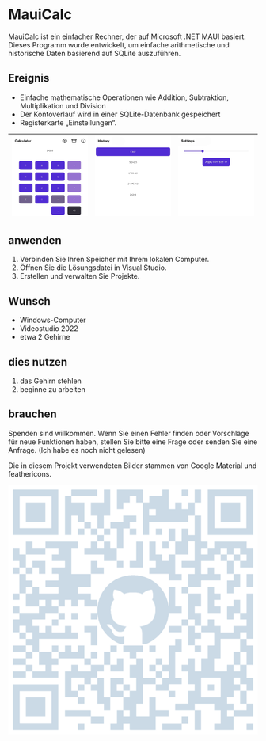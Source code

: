 # MauiCalc

MauiCalc ist ein einfacher Rechner, der auf Microsoft .NET MAUI basiert. Dieses Programm wurde entwickelt, um einfache arithmetische und historische Daten basierend auf SQLite auszuführen.

## Ereignis

- Einfache mathematische Operationen wie Addition, Subtraktion, Multiplikation und Division
- Der Kontoverlauf wird in einer SQLite-Datenbank gespeichert
- Registerkarte „Einstellungen“.

| ![Android-Zähler](images/calculator-android.jpg) | ![Verlaufsseite](images/history-android.png) | ![Einstellungsseite](images/settings-android.png) |
| :------------------- | :----------: | ----------: |

## anwenden

1. Verbinden Sie Ihren Speicher mit Ihrem lokalen Computer.
2. Öffnen Sie die Lösungsdatei in Visual Studio.
3. Erstellen und verwalten Sie Projekte.

## Wunsch

- Windows-Computer
- Videostudio 2022
- etwa 2 Gehirne

## dies nutzen

1. das Gehirn stehlen
2. beginne zu arbeiten

## brauchen

Spenden sind willkommen. Wenn Sie einen Fehler finden oder Vorschläge für neue Funktionen haben, stellen Sie bitte eine Frage oder senden Sie eine Anfrage. (Ich habe es noch nicht gelesen)

Die in diesem Projekt verwendeten Bilder stammen von Google Material und feathericons.

![QR-Code für dieses Repository](images/qr-code-nobg.png)
